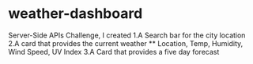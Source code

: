 # weather-dashboard
Server-Side APIs Challenge, I created
1.A Search bar for the city location
2.A card that provides the current weather ** Location, Temp, Humidity, Wind Speed, UV Index
3.A Card that provides a five day forecast

